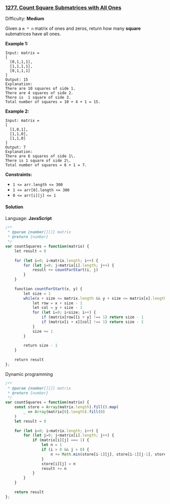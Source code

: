 ### [1277\. Count Square Submatrices with All Ones](https://leetcode.com/problems/count-square-submatrices-with-all-ones/)

Difficulty: **Medium**


Given a `m * n` matrix of ones and zeros, return how many **square** submatrices have all ones.

**Example 1:**

```
Input: matrix =
[
  [0,1,1,1],
  [1,1,1,1],
  [0,1,1,1]
]
Output: 15
Explanation: 
There are 10 squares of side 1.
There are 4 squares of side 2.
There is  1 square of side 3.
Total number of squares = 10 + 4 + 1 = 15.
```

**Example 2:**

```
Input: matrix = 
[
  [1,0,1],
  [1,1,0],
  [1,1,0]
]
Output: 7
Explanation: 
There are 6 squares of side 1\.  
There is 1 square of side 2\. 
Total number of squares = 6 + 1 = 7.
```

**Constraints:**

*   `1 <= arr.length <= 300`
*   `1 <= arr[0].length <= 300`
*   `0 <= arr[i][j] <= 1`


#### Solution

Language: **JavaScript**

```javascript
/**
 * @param {number[][]} matrix
 * @return {number}
 */
var countSquares = function(matrix) {
    let result = 0
    
    for (let i=0; i<matrix.length; i++) {
        for (let j=0; j<matrix[i].length; j++) {
            result += countForStart(i, j)            
        }
    } 
        
    function countForStart(x, y) {
        let size = 1
        while(x + size <= matrix.length && y + size <= matrix[x].length) {
            let row = x + size - 1
            let col = y + size - 1
            for (let i=0; i<size; i++) {
                if (matrix[row][i + y] !== 1) return size - 1
                if (matrix[i + x][col] !== 1) return size - 1
            }
            size += 1
        }
        
        return size - 1
    }
    
    return result
};
```

Dynamic programming
```javascript
/**
 * @param {number[][]} matrix
 * @return {number}
 */
var countSquares = function(matrix) {
    const store = Array(matrix.length).fill().map(
        _ => Array(matrix[0].length).fill(0)
    )
    let result = 0
    
    for (let i=0; i<matrix.length; i++) {
        for (let j=0; j<matrix[i].length; j++) {
            if (matrix[i][j] === 1) {
                let n = 1
                if (i > 0 && j > 0) {
                    n += Math.min(store[i-1][j], store[i-1][j-1], store[i][j-1])
                }
                store[i][j] = n
                result += n
            }
        }
    }
    
    return result
};
```
